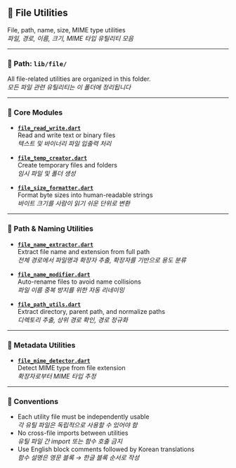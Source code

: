 ## 📂 File Utilities
File, path, name, size, MIME type utilities  
_파일, 경로, 이름, 크기, MIME 타입 유틸리티 모음_

---

### 📁 Path: `lib/file/`
All file-related utilities are organized in this folder.  
_모든 파일 관련 유틸리티는 이 폴더에 정리됩니다_

---

### 🧱 Core Modules

- **[`file_read_write.dart`](file_read_write.dart)**  
  Read and write text or binary files  
  _텍스트 및 바이너리 파일 입출력 처리_

- **[`file_temp_creator.dart`](file_temp_creator.dart)**  
  Create temporary files and folders  
  _임시 파일 및 폴더 생성_

- **[`file_size_formatter.dart`](file_size_formatter.dart)**  
  Format byte sizes into human-readable strings  
  _바이트 크기를 사람이 읽기 쉬운 단위로 변환_

---

### 🧩 Path & Naming Utilities

- **[`file_name_extractor.dart`](file_name_extractor.dart)**  
  Extract file name and extension from full path  
  _전체 경로에서 파일명과 확장자 추출, 확장자를 기반으로 용도 분류_

- **[`file_name_modifier.dart`](file_name_modifier.dart)**  
  Auto-rename files to avoid name collisions  
  _파일 이름 중복 방지를 위한 자동 리네이밍_

- **[`file_path_utils.dart`](file_path_utils.dart)**  
  Extract directory, parent path, and normalize paths  
  _디렉토리 추출, 상위 경로 확인, 경로 정규화_

---

### 🧠 Metadata Utilities

- **[`file_mime_detector.dart`](file_mime_detector.dart)**  
  Detect MIME type from file extension  
  _확장자로부터 MIME 타입 추정_

---

### 📌 Conventions

- Each utility file must be independently usable  
  _각 유틸 파일은 독립적으로 사용할 수 있어야 함_
- No cross-file imports between utilities  
  _유틸 파일 간 import 또는 함수 호출 금지_
- Use English block comments followed by Korean translations  
  _함수 설명은 영문 블록 → 한글 블록 순서로 작성_